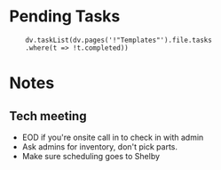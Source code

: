 
# Pending Tasks
```dataviewjs
	dv.taskList(dv.pages('!"Templates"').file.tasks
	.where(t => !t.completed))
```

# Notes

## Tech meeting

- EOD if you're onsite call in to check in with admin
- Ask admins for inventory, don't pick parts.
- Make sure scheduling goes to Shelby